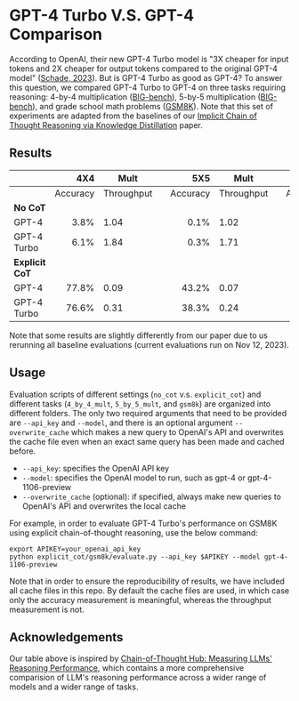 # GPT-4 Turbo V.S. GPT-4 Comparison

According to OpenAI, their new GPT-4 Turbo model is "3X cheaper for input tokens and 2X cheaper for output tokens compared to the original GPT-4 model" ([Schade, 2023](https://help.openai.com/en/articles/8555510-gpt-4-turbo)). But is GPT-4 Turbo as good as GPT-4? To answer this question, we compared GPT-4 Turbo to GPT-4 on three tasks requiring reasoning: 4-by-4 multiplication ([BIG-bench](https://github.com/google/BIG-bench)), 5-by-5 multiplication ([BIG-bench](https://github.com/google/BIG-bench)), and grade school math problems ([GSM8K](https://github.com/openai/grade-school-math)). Note that this set of experiments are adapted from the baselines of our [Implicit Chain of Thought Reasoning via Knowledge Distillation](https://arxiv.org/pdf/2311.01460.pdf) paper.

## Results

|                  |  **4X4** | **Mult**   |   |  **5X5** | **Mult**   |   |  **GSM** | **8K**     |
|------------------|---------:|------------|---|---------:|------------|---|---------:|------------|
|                  | Accuracy | Throughput |   | Accuracy | Throughput |   | Accuracy | Throughput |
| **No CoT**       |          |            |   |          |            |   |          |            |
| GPT-4            |   3.8%   |    1.04    |   |   0.1%   |    1.02    |   |   42.8%  |    1.05    |
| GPT-4 Turbo      |   6.1%   |    1.84    |   |   0.3%   |    1.71    |   |   43.3%  |    1.79    |
| **Explicit CoT** |          |            |   |          |            |   |          |            |
| GPT-4            |   77.8%  |    0.09    |   |   43.2%  |    0.07    |   |   90.9%  |    0.10    |
| GPT-4 Turbo      |   76.6%  |    0.31    |   |   38.3%  |    0.24    |   |   91.4%  |    0.31    |

Note that some results are slightly differently from our paper due to us rerunning all baseline evaluations (current evaluations run on Nov 12, 2023).

## Usage

Evaluation scripts of different settings (`no_cot` v.s. `explicit_cot`) and different tasks (`4_by_4_mult`, `5_by_5_mult`, and `gsm8k`) are organized into different folders. The only two required arguments that need to be provided are `--api_key` and `--model`, and there is an optional argument `--overwrite_cache` which makes a new query to OpenAI's API and overwrites the cache file even when an exact same query has been made and cached before.

* `--api_key`: specifies the OpenAI API key
* `--model`: specifies the OpenAI model to run, such as gpt-4 or gpt-4-1106-preview
* `--overwrite_cache` (optional): if specified, always make new queries to OpenAI's API and overwrites the local cache

For example, in order to evaluate GPT-4 Turbo's performance on GSM8K using explicit chain-of-thought reasoning, use the below command:

```
export APIKEY=your_openai_api_key
python explicit_cot/gsm8k/evaluate.py --api_key $APIKEY --model gpt-4-1106-preview
```

Note that in order to ensure the reproducibility of results, we have included all cache files in this repo. By default the cache files are used, in which case only the accuracy measurement is meaningful, whereas the throughput measurement is not.

## Acknowledgements

Our table above is inspired by [Chain-of-Thought Hub: Measuring LLMs' Reasoning Performance](https://github.com/FranxYao/chain-of-thought-hub), which contains a more comprehensive comparision of LLM's reasoning performance across a wider range of models and a wider range of tasks.
